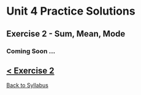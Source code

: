 # Unit 4 Practice Solutions

## Exercise 2 - Sum, Mean, Mode

### Coming Soon ...

## [< Exercise 2](../exercise_2.md)

[Back to Syllabus](../README.md)
